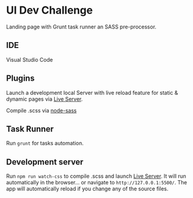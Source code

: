 # UI Dev Challenge

Landing page with Grunt task runner an SASS pre-processor.

## IDE

Visual Studio Code

## Plugins
Launch a development local Server with live reload feature for static & dynamic pages via [Live Server](https://marketplace.visualstudio.com/items?itemName=ritwickdey.LiveServer).

Compile .scss via [node-sass](https://www.npmjs.com/package/node-sass)

## Task Runner

Run `grunt` for tasks automation. 

## Development server

Run `npm run watch-css` to compile .scss and launch [Live Server](https://marketplace.visualstudio.com/items?itemName=ritwickdey.LiveServer). It will run automatically in the browser... or navigate to `http://127.0.0.1:5500/`. The app will automatically reload if you change any of the source files.
